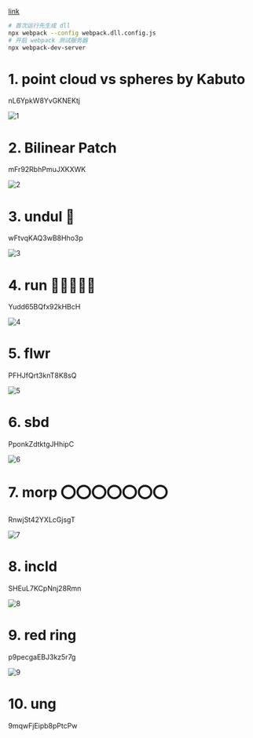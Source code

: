 [link](https://www.vertexshaderart.com/)

```bash
# 首次运行先生成 dll
npx webpack --config webpack.dll.config.js
# 开启 webpack 测试服务器
npx webpack-dev-server
```

# 1. point cloud vs spheres by Kabuto

nL6YpkW8YvGKNEKtj

![1](assets/1.png)

# 2. Bilinear Patch

mFr92RbhPmuJXKXWK

![2](assets/2.png)

# 3. undul 👾

wFtvqKAQ3wB8Hho3p

![3](assets/3.png)

# 4. run 🌳🌲🎄🎋🌴

Yudd65BQfx92kHBcH

![4](assets/4.png)

# 5. flwr

PFHJfQrt3knT8K8sQ

![5](assets/5.png)

# 6. sbd

PponkZdtktgJHhipC

![6](assets/6.png)

# 7. morp ⭕️⭕️⭕️⭕️⭕️⭕️⭕️

RnwjSt42YXLcGjsgT

![7](assets/7.jpg)

# 8. incId

SHEuL7KCpNnj28Rmn

![8](assets/8.jpg)

# 9. red ring

p9pecgaEBJ3kz5r7g

![9](assets/9.png)

# 10. ung

9mqwFjEipb8pPtcPw